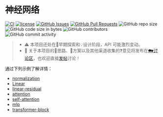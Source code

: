 # 神经网络

[![CI](https://github.com/YdrMaster/InfiniNN/actions/workflows/build.yml/badge.svg?branch=main)](https://github.com/YdrMaster/InfiniNN/actions)
[![license](https://img.shields.io/github/license/YdrMaster/InfiniNN)](https://mit-license.org/)
[![GitHub Issues](https://img.shields.io/github/issues/YdrMaster/InfiniNN)](https://github.com/YdrMaster/InfiniNN/issues)
[![GitHub Pull Requests](https://img.shields.io/github/issues-pr/YdrMaster/InfiniNN)](https://github.com/YdrMaster/InfiniNN/pulls)
![GitHub repo size](https://img.shields.io/github/repo-size/YdrMaster/InfiniNN)
![GitHub code size in bytes](https://img.shields.io/github/languages/code-size/YdrMaster/InfiniNN)
![GitHub contributors](https://img.shields.io/github/contributors/YdrMaster/InfiniNN)
![GitHub commit activity](https://img.shields.io/github/commit-activity/m/YdrMaster/InfiniNN)

> - ⚠️ 本项目还处在🚧早期探索和💡设计阶段，API 可能激烈变动。
> - 💬 关于本项目的🧠思路、📃方案以及其他渠道收集的❓意见将发布在[🗪讨论区](https://github.com/YdrMaster/InfiniNN/discussions)，也欢迎直接[发帖](https://github.com/YdrMaster/InfiniNN/discussions/new/choose)讨论！

通过下列示例了解详情：

- [normalization](/src/nn/normalization.rs)
- [Linear](/src/nn/linear.rs)
- [linear-residual](/src/nn/linear_residual.rs)
- [attention](/src/nn/attention.rs)
- [self-attention](/src/nn/self_attn.rs)
- [mlp](/src/nn/mlp.rs)
- [transformer-block](/src/nn/transformer_blk.rs)
